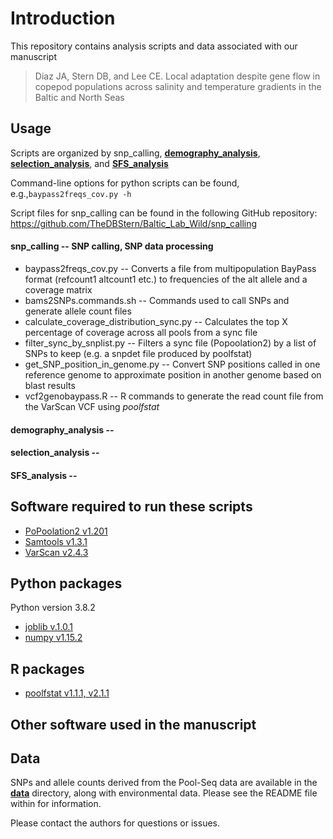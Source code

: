 # Introduction
This repository contains analysis scripts and data associated with our manuscript

> Diaz JA, Stern DB, and Lee CE. Local adaptation despite gene flow in copepod populations across salinity and temperature gradients in the Baltic and North Seas


## Usage
Scripts are organized by snp_calling, [**demography_analysis**](demography_analysis), [**selection_analysis**](selection_analysis), and [**SFS_analysis**](SFS_analysis)

Command-line options for python scripts can be found, e.g.,`baypass2freqs_cov.py -h`

Script files for snp_calling can be found in the following GitHub repository: https://github.com/TheDBStern/Baltic_Lab_Wild/snp_calling

#### snp_calling -- SNP calling, SNP data processing
- baypass2freqs_cov.py -- Converts a file from multipopulation BayPass format (refcount1 altcount1 etc.) to frequencies of the alt allele and a coverage matrix
- bams2SNPs.commands.sh -- Commands used to call SNPs and generate allele count files
- calculate_coverage_distribution_sync.py -- Calculates the top X percentage of coverage across all pools from a sync file
- filter_sync_by_snplist.py -- Filters a sync file (Popoolation2) by a list of SNPs to keep (e.g. a snpdet file produced by poolfstat)
- get_SNP_position_in_genome.py -- Convert SNP positions called in one reference genome to approximate position in another genome based on blast results
- vcf2genobaypass.R -- R commands to generate the read count file from the VarScan VCF using *poolfstat*

#### demography_analysis --


#### selection_analysis --


#### SFS_analysis --


## Software required to run these scripts
- [PoPoolation2 v1.201](https://sourceforge.net/p/popoolation2/wiki/Main/)
- [Samtools v1.3.1](http://www.htslib.org/)
- [VarScan v2.4.3](http://varscan.sourceforge.net/)

## Python packages
Python version 3.8.2
- [joblib v.1.0.1](https://joblib.readthedocs.io/en/latest/)
- [numpy v1.15.2](https://numpy.org/)

## R packages
- [poolfstat v1.1.1, v2.1.1](https://cran.r-project.org/web/packages/poolfstat/poolfstat.pdf)

## Other software used in the manuscript


## Data
SNPs and allele counts derived from the Pool-Seq data are available in the [**data**](data) directory, along with environmental data. Please see the README file within for information.

Please contact the authors for questions or issues.
